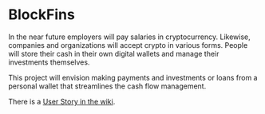 # BlockFins

In the near future employers will pay salaries in cryptocurrency. Likewise, companies and organizations will accept crypto in various forms. People will store their cash in their own digital wallets and manage their investments themselves.

This project will envision making payments and investments or loans from a personal wallet that streamlines the cash flow management.

There is a [User Story in the wiki](https://github.com/taknev83/HackFS2021/wiki).
